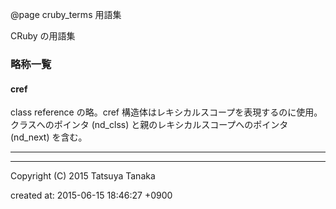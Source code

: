 @page cruby_terms 用語集

CRuby の用語集



### 略称一覧

#### cref

class reference の略。cref 構造体はレキシカルスコープを表現するのに使用。クラスへのポインタ (nd_clss) と親のレキシカルスコープへのポインタ (nd_next) を含む。
- - -





---

Copyright (C) 2015 Tatsuya Tanaka

created at: 2015-06-15 18:46:27 +0900

